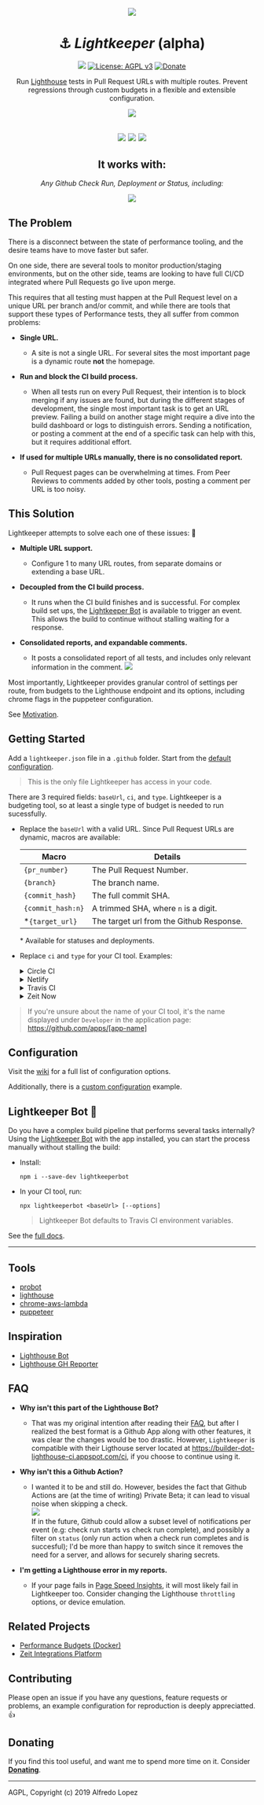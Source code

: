 <div align="center">

![](https://raw.githubusercontent.com/wiki/lfre/lightkeeper/images/lightkeeper-header-250.png)

# ⚓ _Lightkeeper_ (alpha)

![](https://badgen.net/github/status/lfre/lightkeeper/master)
[![License: AGPL v3](https://img.shields.io/badge/License-AGPL%20v3-blue.svg)](https://raw.githubusercontent.com/lfre/lightkeeper/master/LICENSE)
[![Donate](https://img.shields.io/badge/Donate-PayPal-green.svg)](https://www.paypal.me/alfredolo/5)

Run [Lighthouse](https://developers.google.com/web/tools/lighthouse/) tests in Pull Request URLs with multiple routes. Prevent regressions through custom budgets in a flexible and extensible configuration.

[![](https://img.shields.io/static/v1.svg?label=INSTALL&message=GITHUB&color=brightgreen&link=https://github.com/apps/lightkeeper-ci&style=for-the-badge)](https://github.com/apps/lightkeeper-ci)

![](https://raw.githubusercontent.com/wiki/lfre/lightkeeper/images/lightkeeper-status.gif)
![](https://raw.githubusercontent.com/wiki/lfre/lightkeeper/images/warnings.png) ![](https://raw.githubusercontent.com/wiki/lfre/lightkeeper/images/failures.png)
---
## It works with:

_Any Github Check Run, Deployment or Status, including:_

![](https://raw.githubusercontent.com/wiki/lfre/lightkeeper/images/logos/supported-ci.jpg)

</div>

## The Problem

There is a disconnect between the state of performance tooling, and the desire teams have to move faster but safer.

On one side, there are several tools to monitor production/staging environments, but on the other side, teams are looking to have full CI/CD integrated where Pull Requests go live upon merge.

This requires that all testing must happen at the Pull Request level on a unique URL per branch and/or commit, and while there are tools that support these types of Performance tests, they all suffer from common problems:

* **Single URL.**
    * A site is not a single URL. For several sites the most important page is a dynamic route **not** the homepage.
  
* **Run and block the CI build process.**
    * When all tests run on every Pull Request, their intention is to block merging if any issues are found, but during the different stages of development, the single most important task is to get an URL preview. Failing a build on another stage might require a dive into the build dashboard or logs to distinguish errors. Sending a notification, or posting a comment at the end of a specific task can help with this, but it requires additional effort.
  
* **If used for multiple URLs manually, there is no consolidated report.**
    * Pull Request pages can be overwhelming at times. From Peer Reviews to comments added by other tools, posting a comment per URL is too noisy.

## This Solution 

Lightkeeper attempts to solve each one of these issues: 🤞

* **Multiple URL support.**
    * Configure 1 to many URL routes, from separate domains or extending a base URL.
  
* **Decoupled from the CI build process.**
    * It runs when the CI build finishes and is successful. For complex build set ups, the [Lightkeeper Bot](#lightkeeper-bot) is available to trigger an event. This allows the build to continue without stalling waiting for a response.
  
* **Consolidated reports, and expandable comments.**
    * It posts a consolidated report of all tests, and includes only relevant information in the comment.
    ![](https://raw.githubusercontent.com/wiki/lfre/lightkeeper/images/comment.gif)

Most importantly, Lightkeeper provides granular control of settings per route, from budgets to the Lighthouse endpoint and its options, including chrome flags in the puppeteer configuration. 

See [Motivation](https://github.com/lfre/lightkeeper/wiki/Motivation).

## Getting Started

Add a `lightkeeper.json` file in a `.github` folder. Start from the [default configuration](/configuration/lightkeeper.json).

 > This is the only file Lightkeeper has access in your code.

There are 3 required fields: `baseUrl`, `ci`, and `type`. Lightkeeper is a budgeting tool, so at least a single type of budget is needed to run sucessfully.

- Replace the `baseUrl` with a valid URL. Since Pull Request URLs are dynamic, macros are available:
  
  | Macro | Details |
  | ----  | ------  |
  | `{pr_number}` | The Pull Request Number. |
  | `{branch}` | The branch name. |
  | `{commit_hash}` | The full commit SHA. |
  | `{commit_hash:n}` | A trimmed SHA, where `n` is a digit. |
  | *`{target_url}` | The target url from the Github Response. |

  \* Available for statuses and deployments.

- Replace `ci` and `type` for your CI tool. Examples:

  <details>
    <summary>Circle CI</summary>

    ```json
    {
      "ci": "circleci",
      "type": "check"
    }
    ```
    > CircleCI uses statuses by default, but also provide a [Github Checks integration](https://github.com/apps/circleci-checks).

    If multiple checks are running (e.g: Integration Tests, Mobile Tests, etc)

    Use the full name of the specific workflow as it appears in Github, instead of `circleci`.
  </details>
  <details>
    <summary>Netlify</summary>

    ```json
    {
      "baseUrl": "{target_url}",
      "ci": "netlify",
      "type": "status"
    }
    ```
  </details>
  <details>
    <summary>Travis CI</summary>

    ```json
    {
      "ci": "travis-ci",
      "type": "check"
    }
    ```
  </details>
  <details>
    <summary>Zeit Now</summary>

    ```json
    {
      "baseUrl": "{target_url}",
      "ci": "now",
      "type": "deployment"
    }
    ```
  </details>

> If you're unsure about the name of your CI tool, it's the name displayed under `Developer` in the application page:
> https://github.com/apps/[app-name]

## Configuration

Visit the [wiki](https://github.com/lfre/lightkeeper/wiki/Configuration-Options) for a full list of configuration options.

Additionally, there is a [custom configuration](/configuration/lightkeeper(custom).json) example.

## Lightkeeper Bot 🤖

Do you have a complex build pipeline that performs several tasks internally?
Using the [Lightkeeper Bot](https://www.npmjs.com/package/lightkeeperbot) with the app installed, you can start the process manually without stalling the build:

- Install:
  
  `npm i --save-dev lightkeeperbot`

- In your CI tool, run:
  
  `npx lightkeeperbot <baseUrl> [--options]`
  > Lightkeeper Bot defaults to Travis CI environment variables.

See the [full docs](https://www.npmjs.com/package/lightkeeperbot).

---

## Tools

- [probot](https://probot.github.io/)
- [lighthouse](https://github.com/GoogleChrome/lighthouse)
- [chrome-aws-lambda](https://github.com/alixaxel/chrome-aws-lambda)
- [puppeteer](https://github.com/GoogleChrome/puppeteer)

## Inspiration

- [Lighthouse Bot](https://github.com/GoogleChromeLabs/lighthousebot)
- [Lighthouse GH Reporter](https://github.com/carlesnunez/lighthouse-gh-reporter)

## FAQ

- **Why isn't this part of the Lighthouse Bot?**
  - That was my original intention after reading their [FAQ](https://github.com/GoogleChromeLabs/lighthousebot#why-not-a-github-webhook), but after I realized the best format is a Github App along with other features, it was clear the changes would be too drastic. However, `Lightkeeper` is compatible with their Ligthouse server located at https://builder-dot-lighthouse-ci.appspot.com/ci, if you choose to continue using it.

- **Why isn't this a Github Action?**
  - I wanted it to be and still do. However, besides the fact that Github Actions are (at the time of writing) Private Beta; it can lead to visual noise when skipping a check. <br>![](https://pbs.twimg.com/media/D-9aZn2WwAUv6Em?format=jpg&name=small)<br>
  If in the future, Github could allow a subset level of notifications per event (e.g: check run starts vs check run complete), and possibly a filter on `status` (only run action when a check run completes and is succesful); I'd be more than happy to switch since it removes the need for a server, and allows for securely sharing secrets.
  
- **I'm getting a Lighthouse error in my reports.**
  - If your page fails in [Page Speed Insights](https://developers.google.com/speed/pagespeed/insights/), it will most likely fail in Lightkeeper too. Consider changing the Lighthouse `throttling` options, or device emulation.

## Related Projects

- [Performance Budgets (Docker)](https://github.com/boyney123/performance-budget)
- [Zeit Integrations Platform](https://zeit.co/blog/zeit-now-integrations-platform)

## Contributing

Please open an issue if you have any questions, feature requests or problems, an example configuration for reproduction is deeply appreciatted. 👍

## Donating

If you find this tool useful, and want me to spend more time on it. Consider **[Donating](https://www.paypal.me/alfredolo/5)**.

---

AGPL, Copyright (c) 2019 Alfredo Lopez


